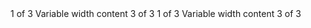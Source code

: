 <Container layout="flexbox">
    <Row style={{ justifyContent: 'center' }}>
        <Col xs lg={2}>1 of 3</Col>
        <Col width={12} md="auto">Variable width content</Col>
        <Col xs lg={2}>3 of 3</Col>
    </Row>
    <Row>
        <Col>1 of 3</Col>
        <Col width={12} md="auto">Variable width content</Col>
        <Col xs lg={2}>3 of 3</Col>
    </Row>
</Container>
